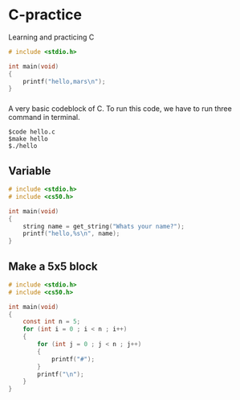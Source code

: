 # C-practice
Learning and practicing C

```C
# include <stdio.h>

int main(void)
{
    printf("hello,mars\n");
}
```
###

A very basic codeblock of C. To run this code, we have to run three command in terminal.
```
$code hello.c
$make hello
$./hello
```

## Variable

```C
# include <stdio.h>
# include <cs50.h>

int main(void)
{
    string name = get_string("Whats your name?");
    printf("hello,%s\n", name);
}
```

## Make a 5x5 block

```C
# include <stdio.h>
# include <cs50.h>

int main(void)
{
    const int n = 5;
    for (int i = 0 ; i < n ; i++)
    {
        for (int j = 0 ; j < n ; j++)
        {
            printf("#");
        }
        printf("\n");
    }
}
```
